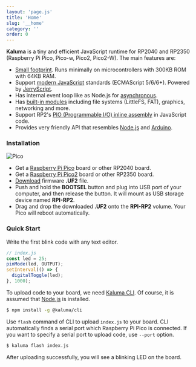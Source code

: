 ```yaml
---
layout: 'page.js'
title: 'Home'
slug: '__home'
category: ''
order: 0
---
```


**Kaluma** is a tiny and efficient JavaScript runtime for RP2040 and RP2350 (Raspberry Pi Pico, Pico-w, Pico2, Pico2-W). The main features are:

- <u>Small footprint</u>. Runs minimally on microcontrollers with 300KB ROM with 64KB RAM.
- Support <u>modern JavaScript</u> standards (ECMAScript 5/6/6+). Powered by [JerryScript](https://jerryscript.net/).
- Has internal event loop like as Node.js for <u>asynchronous</u>.
- Has <u>built-in modules</u> including file systems (LittleFS, FAT), graphics, networking and more.
- Support RP2's <u>PIO (Programmable I/O) inline assembly</u> in JavaScript code.
- Provides very friendly API that resembles <u>Node.js</u> and <u>Arduino</u>.

### Installation

![Pico](/images/pico-bootsel.png)

- Get a [Raspberry Pi Pico](https://www.raspberrypi.org/products/raspberry-pi-pico/) board or other RP2040 board.
- Get a [Raspberry Pi Pico2](https://www.raspberrypi.com/products/raspberry-pi-pico-2/) board or other RP2350 board.
- [Download](/download) firmware **.UF2** file.
- Push and hold the **BOOTSEL** button and plug into USB port of your computer, and then release the button. It will mount as USB storage device named **RPI-RP2**.
- Drag and drop the downloaded **.UF2** onto the **RPI-RP2** volume. Your Pico will reboot automatically.

### Quick Start

Write the first blink code with any text editor.

```js
// index.js
const led = 25;
pinMode(led, OUTPUT);
setInterval(() => {
  digitalToggle(led);
}, 1000);
```

To upload code to your board, we need [Kaluma CLI](https://github.com/kaluma-project/kaluma-cli). Of course, it is assumed that [Node.js](https://nodejs.org) is installed.

```bash
$ npm install -g @kaluma/cli
```

Use `flash` command of CLI to upload `index.js` to your board. CLI automatically finds a serial port which Raspberry Pi Pico is connected. If you want to specify a serial port to upload code, use `--port` option.

```bash
$ kaluma flash index.js
```

After uploading successfully, you will see a blinking LED on the board.
